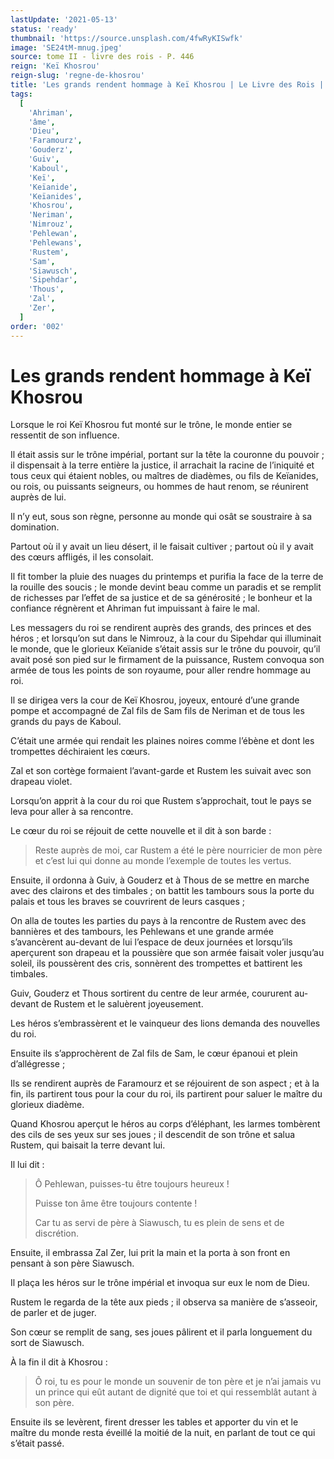 ```yaml
---
lastUpdate: '2021-05-13'
status: 'ready'
thumbnail: 'https://source.unsplash.com/4fwRyKISwfk'
image: 'SE24tM-mnug.jpeg'
source: tome II - livre des rois - P. 446
reign: 'Keï Khosrou'
reign-slug: 'regne-de-khosrou'
title: 'Les grands rendent hommage à Keï Khosrou | Le Livre des Rois | Shâhnâmeh'
tags:
  [
    'Ahriman',
    'âme',
    'Dieu',
    'Faramourz',
    'Gouderz',
    'Guiv',
    'Kaboul',
    'Keï',
    'Keïanide',
    'Keïanides',
    'Khosrou',
    'Neriman',
    'Nimrouz',
    'Pehlewan',
    'Pehlewans',
    'Rustem',
    'Sam',
    'Siawusch',
    'Sipehdar',
    'Thous',
    'Zal',
    'Zer',
  ]
order: '002'
---
```


# Les grands rendent hommage à Keï Khosrou

Lorsque le roi Keï Khosrou fut monté sur le trône, le monde entier se ressentit de son influence.

Il était assis sur le trône impérial, portant sur la tête la couronne du pouvoir ; il dispensait à la terre entière la justice, il arrachait la racine de l’iniquité et tous ceux qui étaient nobles, ou maîtres de diadèmes, ou fils de Keïanides, ou rois, ou puissants seigneurs, ou hommes de haut renom, se réunirent auprès de lui.

Il n’y eut, sous son règne, personne au monde qui osât se soustraire à sa domination.

Partout où il y avait un lieu désert, il le faisait cultiver ; partout où il y avait des cœurs affligés, il les consolait.

Il fit tomber la pluie des nuages du printemps et purifia la face de la terre de la rouille des soucis ; le monde devint beau comme un paradis et se remplit de richesses par l’effet de sa justice et de sa générosité ; le bonheur et la confiance régnèrent et Ahriman fut impuissant à faire le mal.

Les messagers du roi se rendirent auprès des grands, des princes et des héros ; et lorsqu’on sut dans le Nimrouz, à la cour du Sipehdar qui illuminait le monde, que le glorieux Keïanide s’était assis sur le trône du pouvoir, qu’il avait posé son pied sur le firmament de la puissance, Rustem convoqua son armée de tous les points de son royaume, pour aller rendre hommage au roi.

Il se dirigea vers la cour de Keï Khosrou, joyeux, entouré d’une grande pompe et accompagné de Zal fils de Sam fils de Neriman et de tous les grands du pays de Kaboul.

C’était une armée qui rendait les plaines noires comme l’ébène et dont les trompettes déchiraient les cœurs.

Zal et son cortège formaient l’avant-garde et Rustem les suivait avec son drapeau violet.

Lorsqu’on apprit à la cour du roi que Rustem s’approchait, tout le pays se leva pour aller à sa rencontre.

Le cœur du roi se réjouit de cette nouvelle et il dit à son barde :

> Reste auprès de moi, car Rustem a été le père nourricier de mon père et c’est lui qui donne au monde l’exemple de toutes les vertus.

Ensuite, il ordonna à Guiv, à Gouderz et à Thous de se mettre en marche avec des clairons et des timbales ; on battit les tambours sous la porte du palais et tous les braves se couvrirent de leurs casques ;

On alla de toutes les parties du pays à la rencontre de Rustem avec des bannières et des tambours, les Pehlewans et une grande armée s’avancèrent au-devant de lui l’espace de deux journées et lorsqu’ils aperçurent son drapeau et la poussière que son armée faisait voler jusqu’au soleil, ils poussèrent des cris, sonnèrent des trompettes et battirent les timbales.

Guiv, Gouderz et Thous sortirent du centre de leur armée, coururent au-devant de Rustem et le saluèrent joyeusement.

Les héros s’embrassèrent et le vainqueur des lions demanda des nouvelles du roi.

Ensuite ils s’approchèrent de Zal fils de Sam, le cœur épanoui et plein d’allégresse ;

Ils se rendirent auprès de Faramourz et se réjouirent de son aspect ; et à la fin, ils partirent tous pour la cour du roi, ils partirent pour saluer le maître du glorieux diadème.

Quand Khosrou aperçut le héros au corps d’éléphant, les larmes tombèrent des cils de ses yeux sur ses joues ; il descendit de son trône et salua Rustem, qui baisait la terre devant lui.

Il lui dit :

> Ô Pehlewan, puisses-tu être toujours heureux !
>
> Puisse ton âme être toujours contente !
>
> Car tu as servi de père à Siawusch, tu es plein de sens et de discrétion.

Ensuite, il embrassa Zal Zer, lui prit la main et la porta à son front en pensant à son père Siawusch.

Il plaça les héros sur le trône impérial et invoqua sur eux le nom de Dieu.

Rustem le regarda de la tête aux pieds ; il observa sa manière de s’asseoir, de parler et de juger.

Son cœur se remplit de sang, ses joues pâlirent et il parla longuement du sort de Siawusch.

À la fin il dit à Khosrou :

> Ô roi, tu es pour le monde un souvenir de ton père et je n’ai jamais vu un prince qui eût autant de dignité que toi et qui ressemblât autant à son père.

Ensuite ils se levèrent, firent dresser les tables et apporter du vin et le maître du monde resta éveillé la moitié de la nuit, en parlant de tout ce qui s’était passé.
